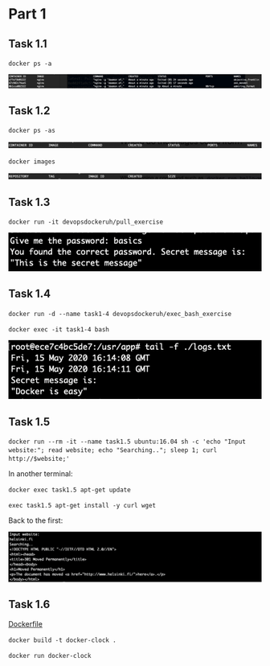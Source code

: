 # Part 1

## Task 1.1

`docker ps -a`

![task 1.1](https://github.com/mshroom/DevOpsWithDocker/blob/master/part1/ex-1-1.png)

## Task 1.2

`docker ps -as`

![task 1.2](https://github.com/mshroom/DevOpsWithDocker/blob/master/part1/ex-1-2a.png)

`docker images`

![task 1.2](https://github.com/mshroom/DevOpsWithDocker/blob/master/part1/ex-1-2b.png)

## Task 1.3

`docker run -it devopsdockeruh/pull_exercise`

![task 1.3](https://github.com/mshroom/DevOpsWithDocker/blob/master/part1/ex-1-3.png)

## Task 1.4

`docker run -d --name task1-4 devopsdockeruh/exec_bash_exercise`

`docker exec -it task1-4 bash`

![task1.4](https://github.com/mshroom/DevOpsWithDocker/blob/master/part1/ex-1-4.png)

## Task 1.5

`docker run --rm -it --name task1.5 ubuntu:16.04 sh -c 'echo "Input website:"; read website; echo "Searching.."; sleep 1; curl http://$website;'`

In another terminal:

`docker exec task1.5 apt-get update`

`exec task1.5 apt-get install -y curl wget`

Back to the first:

![task1.5](https://github.com/mshroom/DevOpsWithDocker/blob/master/part1/ex-1-5.png)

## Task 1.6

[Dockerfile](https://github.com/mshroom/DevOpsWithDocker/blob/master/part1/ex-1-6/Dockerfile)

`docker build -t docker-clock .`

`docker run docker-clock`


